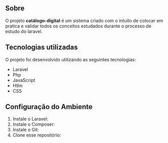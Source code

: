 ## Sobre

O projeto **catálogo-digital** é um sistema criado com o intuito de colocar em pratica e validar todos os conceitos estudados durante o processo de estudo do laravel. 

## Tecnologias utilizadas

O projeto foi desenvolvido utilizando as seguintes tecnologias:

- Laravel
- Php
- JavaScript
- Htlm
- CSS

## Configuração do Ambiente

1. Instale o Laravel:
2. Instale o Composer:
3. Instale o Git:
4. Clone esse repositório: 
